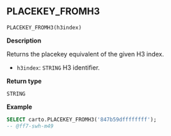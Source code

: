 ## PLACEKEY_FROMH3

```sql:signature
PLACEKEY_FROMH3(h3index)
```

**Description**

Returns the placekey equivalent of the given H3 index.

* `h3index`: `STRING` H3 identifier.

**Return type**

`STRING`

**Example**

```sql
SELECT carto.PLACEKEY_FROMH3('847b59dffffffff');
-- @ff7-swh-m49
```
